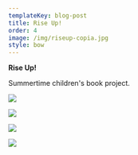 ```yaml
---
templateKey: blog-post
title: Rise Up!
order: 4
image: /img/riseup-copia.jpg
style: bow
---
```

**Rise Up!**

Summertime children's book project.

![](/img/1_riseup.jpg)

![](/img/2_riseup.jpg)

![](/img/3_riseup.jpg)

![](/img/4_riseup.jpg)
